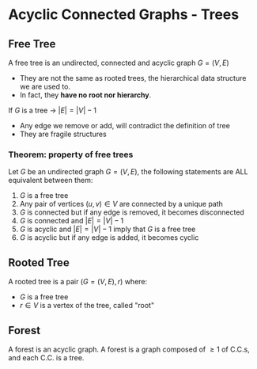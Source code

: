 # Acyclic Connected Graphs - Trees

## Free Tree

A free tree is an undirected, connected and acyclic graph $G=(V,E)$

* They are not the same as rooted trees, the hierarchical data structure we are used to.
* In fact, they **have no root nor hierarchy**.

If $G$ is a tree -> $|E| = |V|-1$

* Any edge we remove or add, will contradict the definition of tree
* They are fragile structures

### Theorem: property of free trees

Let $G$ be an undirected graph $G=(V,E)$, the following statements are ALL equivalent
between them:

1. $G$ is a free tree
2. Any pair of vertices $(u,v) \in V$ are connected by a unique path
3. $G$ is connected but if any edge is removed, it becomes disconnected
4. $G$ is connected and $|E|=|V|-1$
5. $G$ is acyclic and $|E|=|V|-1$ imply that $G$ is a free tree
6. $G$ is acyclic but if any edge is added, it becomes cyclic

## Rooted Tree

A rooted tree is a pair $(G=(V,E), r)$ where:

* $G$ is a free tree
* $r \in V$ is a vertex of the tree, called "root"

## Forest

A forest is an acyclic graph. A forest is a graph composed of $\geq 1$ of C.C.s, and each C.C. is a tree.
